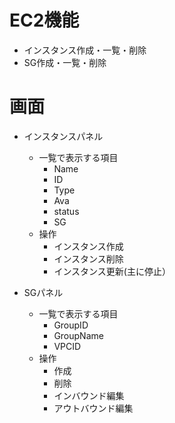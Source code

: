 # EC2機能
- インスタンス作成・一覧・削除
- SG作成・一覧・削除

# 画面
- インスタンスパネル  
    - 一覧で表示する項目
        - Name  
        - ID  
        - Type  
        - Ava  
        - status  
        - SG  
    - 操作  
        - インスタンス作成  
        - インスタンス削除  
        - インスタンス更新(主に停止）  

- SGパネル  
    - 一覧で表示する項目
        - GroupID  
        - GroupName  
        - VPCID  
    - 操作  
        - 作成  
        - 削除  
        - インバウンド編集  
        - アウトバウンド編集  

